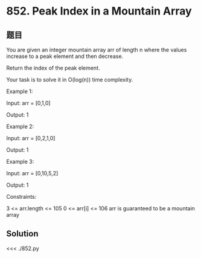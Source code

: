 # 852. Peak Index in a Mountain Array

## 题目

You are given an integer mountain array arr of length n where the values increase to a peak element and then decrease.

Return the index of the peak element.

Your task is to solve it in O(log(n)) time complexity.

Example 1:

Input: arr = [0,1,0]

Output: 1

Example 2:

Input: arr = [0,2,1,0]

Output: 1

Example 3:

Input: arr = [0,10,5,2]

Output: 1

Constraints:

3 <= arr.length <= 105
0 <= arr[i] <= 106
arr is guaranteed to be a mountain array

## Solution

<<< ./852.py
